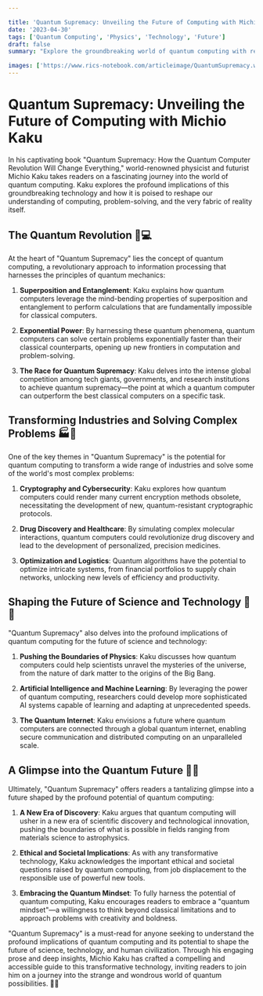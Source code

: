 ```yaml
---

title: 'Quantum Supremacy: Unveiling the Future of Computing with Michio Kaku'
date: '2023-04-30'
tags: ['Quantum Computing', 'Physics', 'Technology', 'Future']
draft: false
summary: "Explore the groundbreaking world of quantum computing with renowned physicist Michio Kaku in his captivating book, 'Quantum Supremacy.' Discover how this revolutionary technology is set to transform industries, solve complex problems, and shape the future of computing and human civilization."

images: ['https://www.rics-notebook.com/articleimage/QuantumSupremacy.webp']
---
```


# Quantum Supremacy: Unveiling the Future of Computing with Michio Kaku

In his captivating book "Quantum Supremacy: How the Quantum Computer Revolution Will Change Everything," world-renowned physicist and futurist Michio Kaku takes readers on a fascinating journey into the world of quantum computing. Kaku explores the profound implications of this groundbreaking technology and how it is poised to reshape our understanding of computing, problem-solving, and the very fabric of reality itself.

## The Quantum Revolution 🌌💻

At the heart of "Quantum Supremacy" lies the concept of quantum computing, a revolutionary approach to information processing that harnesses the principles of quantum mechanics:

1. **Superposition and Entanglement**: Kaku explains how quantum computers leverage the mind-bending properties of superposition and entanglement to perform calculations that are fundamentally impossible for classical computers.

2. **Exponential Power**: By harnessing these quantum phenomena, quantum computers can solve certain problems exponentially faster than their classical counterparts, opening up new frontiers in computation and problem-solving.

3. **The Race for Quantum Supremacy**: Kaku delves into the intense global competition among tech giants, governments, and research institutions to achieve quantum supremacy—the point at which a quantum computer can outperform the best classical computers on a specific task.

## Transforming Industries and Solving Complex Problems 🏭🧩

One of the key themes in "Quantum Supremacy" is the potential for quantum computing to transform a wide range of industries and solve some of the world's most complex problems:

1. **Cryptography and Cybersecurity**: Kaku explores how quantum computers could render many current encryption methods obsolete, necessitating the development of new, quantum-resistant cryptographic protocols.

2. **Drug Discovery and Healthcare**: By simulating complex molecular interactions, quantum computers could revolutionize drug discovery and lead to the development of personalized, precision medicines.

3. **Optimization and Logistics**: Quantum algorithms have the potential to optimize intricate systems, from financial portfolios to supply chain networks, unlocking new levels of efficiency and productivity.

## Shaping the Future of Science and Technology 🔬🔮

"Quantum Supremacy" also delves into the profound implications of quantum computing for the future of science and technology:

1. **Pushing the Boundaries of Physics**: Kaku discusses how quantum computers could help scientists unravel the mysteries of the universe, from the nature of dark matter to the origins of the Big Bang.

2. **Artificial Intelligence and Machine Learning**: By leveraging the power of quantum computing, researchers could develop more sophisticated AI systems capable of learning and adapting at unprecedented speeds.

3. **The Quantum Internet**: Kaku envisions a future where quantum computers are connected through a global quantum internet, enabling secure communication and distributed computing on an unparalleled scale.

## A Glimpse into the Quantum Future 🌠🔑

Ultimately, "Quantum Supremacy" offers readers a tantalizing glimpse into a future shaped by the profound potential of quantum computing:

1. **A New Era of Discovery**: Kaku argues that quantum computing will usher in a new era of scientific discovery and technological innovation, pushing the boundaries of what is possible in fields ranging from materials science to astrophysics.

2. **Ethical and Societal Implications**: As with any transformative technology, Kaku acknowledges the important ethical and societal questions raised by quantum computing, from job displacement to the responsible use of powerful new tools.

3. **Embracing the Quantum Mindset**: To fully harness the potential of quantum computing, Kaku encourages readers to embrace a "quantum mindset"—a willingness to think beyond classical limitations and to approach problems with creativity and boldness.

"Quantum Supremacy" is a must-read for anyone seeking to understand the profound implications of quantum computing and its potential to shape the future of science, technology, and human civilization. Through his engaging prose and deep insights, Michio Kaku has crafted a compelling and accessible guide to this transformative technology, inviting readers to join him on a journey into the strange and wondrous world of quantum possibilities. 🌟🔬
